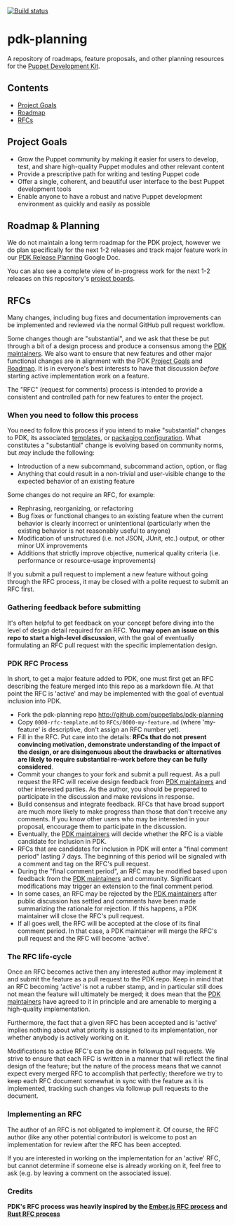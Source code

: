[![Build status](https://ci.appveyor.com/api/projects/status/v7w84n21w9yjspq7/branch/master?svg=true)](https://ci.appveyor.com/project/puppetlabs/pdk-planning/branch/master)

# pdk-planning

A repository of roadmaps, feature proposals, and other planning resources for the [Puppet Development Kit].

## Contents

- [Project Goals]
- [Roadmap]
- [RFCs]

## Project Goals

- Grow the Puppet community by making it easier for users to develop, test, and share high-quality Puppet modules and
  other relevant content
- Provide a prescriptive path for writing and testing Puppet code
- Offer a single, coherent, and beautiful user interface to the best Puppet development tools
- Enable anyone to have a robust and native Puppet development environment as quickly and easily as possible

## Roadmap & Planning

We do not maintain a long term roadmap for the PDK project, however we do plan specifically for the next 1-2 releases
and track major feature work in our [PDK Release Planning] Google Doc.

You can also see a complete view of in-progress work for the next 1-2 releases on this repository's [project boards].

## RFCs

Many changes, including bug fixes and documentation improvements can be implemented and reviewed via the normal GitHub
pull request workflow.

Some changes though are "substantial", and we ask that these be put through a bit of a design process and produce a
consensus among the [PDK maintainers].  We also want to ensure that new features and other major functional changes are
in alignment with the PDK [Project Goals] and [Roadmap].  It is in everyone's best interests to have that discussion
*before* starting active implementation work on a feature.

The "RFC" (request for comments) process is intended to provide a consistent and controlled path for new features to
enter the project.

### When you need to follow this process

You need to follow this process if you intend to make "substantial" changes to PDK, its associated [templates], or
[packaging configuration].  What constitutes a "substantial" change is evolving based on community norms, but *may*
include the following:

  - Introduction of a new subcommand, subcommand action, option, or flag
  - Anything that could result in a non-trivial and user-visible change to the expected behavior of an existing feature

Some changes do not require an RFC, for example:

  - Rephrasing, reorganizing, or refactoring
  - Bug fixes or functional changes to an existing feature when the current behavior is clearly incorrect or
    unintentional (particularly when the existing behavior is not reasonably useful to anyone)
  - Modification of unstructured (i.e. not JSON, JUnit, etc.) output, or other minor UX improvements
  - Additions that strictly improve objective, numerical quality criteria (i.e. performance or resource-usage
    improvements)

If you submit a pull request to implement a new feature without going through the RFC process, it may be closed with a
polite request to submit an RFC first.

### Gathering feedback before submitting

It's often helpful to get feedback on your concept before diving into the level of design detail required for an RFC.
**You may open an issue on this repo to start a high-level discussion**, with the goal of eventually formulating an RFC
pull request with the specific implementation design.

### PDK RFC Process

In short, to get a major feature added to PDK, one must first get an RFC describing the feature merged into this repo as
a markdown file. At that point the RFC is 'active' and may be implemented with the goal of eventual inclusion into PDK.

  * Fork the pdk-planning repo http://github.com/puppetlabs/pdk-planning
  * Copy `0000-rfc-template.md` to `RFCs/0000-my-feature.md` (where 'my-feature' is descriptive, don't assign an RFC
    number yet).
  * Fill in the RFC. Put care into the details: **RFCs that do not present convincing motivation, demonstrate
    understanding of the impact of the design, or are disingenuous about the drawbacks or alternatives are likely to
    require substantial re-work before they can be fully considered**.
  * Commit your changes to your fork and submit a pull request. As a pull request the RFC will receive design feedback
    from [PDK maintainers] and other interested parties. As the author, you should be prepared to participate in the
    discussion and make revisions in response.
  * Build consensus and integrate feedback. RFCs that have broad support are much more likely to make progress than
    those that don't receive any comments. If you know other users who may be interested in your proposal, encourage them
    to participate in the discussion.
  * Eventually, the [PDK maintainers] will decide whether the RFC is a viable candidate for inclusion in PDK.
  * RFCs that are candidates for inclusion in PDK will enter a "final comment period" lasting 7 days. The beginning of
    this period will be signaled with a comment and tag on the RFC's pull request.
  * During the "final comment period", an RFC may be modified based upon feedback from the [PDK maintainers] and
    community. Significant modifications may trigger an extension to the final comment period.
  * In some cases, an RFC may be rejected by the [PDK maintainers] after public discussion has settled and comments have
    been made summarizing the rationale for rejection. If this happens, a PDK maintainer will close the RFC's pull
    request.
  * If all goes well, the RFC will be accepted at the close of its final comment period. In that case, a PDK
    maintainer will merge the RFC's pull request and the RFC will become 'active'.

### The RFC life-cycle

Once an RFC becomes active then any interested author may implement it and submit the feature as a pull request to the
PDK repo. Keep in mind that an RFC becoming 'active' is not a rubber stamp, and in particular still does not mean the
feature will ultimately be merged; it does mean that the [PDK maintainers] have agreed to it in principle and are
amenable to merging a high-quality implementation.

Furthermore, the fact that a given RFC has been accepted and is 'active' implies nothing about what priority is assigned
to its implementation, nor whether anybody is actively working on it.

Modifications to active RFC's can be done in followup pull requests. We strive to ensure that each RFC is written in a
manner that will reflect the final design of the feature; but the nature of the process means that we cannot expect
every merged RFC to accomplish that perfectly; therefore we try to keep each RFC document somewhat in sync with the
feature as it is implemented, tracking such changes via followup pull requests to the document.

### Implementing an RFC

The author of an RFC is not obligated to implement it. Of course, the RFC author (like any other potential contributor)
is welcome to post an implementation for review after the RFC has been accepted.

If you are interested in working on the implementation for an 'active' RFC, but cannot determine if someone else is
already working on it, feel free to ask (e.g. by leaving a comment on the associated issue).

### Credits

**PDK's RFC process was heavily inspired by the [Ember.js RFC process] and [Rust RFC process]**

[Roadmap]: #roadmap
[Project Goals]: #project-goals
[RFCs]: #rfcs
[PDK Release Planning]: https://docs.google.com/document/d/1IwBuspdY4wgTDSjFE3Ow9B5_U-TdYvdo3NdbuDPjOs4
[project boards]: https://github.com/puppetlabs/pdk-planning/projects
[Puppet Development Kit]: https://github.com/puppetlabs/pdk
[templates]: https://github.com/puppetlabs/pdk-templates
[packaging configuration]: https://github.com/puppetlabs/pdk-vanagon
[PDK maintainers]: mailto:pdk-maintainers@puppet.com
[Ember.js RFC process]: https://github.com/emberjs/rfcs
[Rust RFC process]: https://github.com/rust-lang/rfcs
